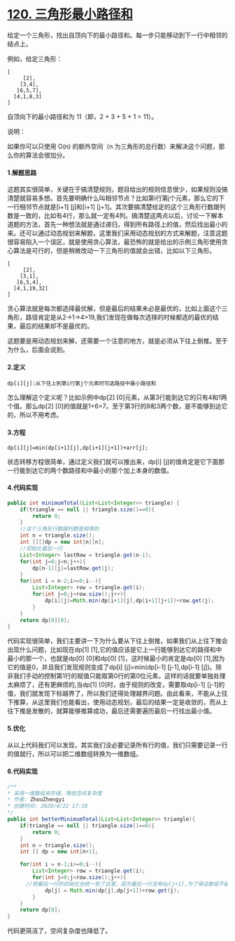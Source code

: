 # [120. 三角形最小路径和](https://leetcode-cn.com/problems/triangle/)

给定一个三角形，找出自顶向下的最小路径和。每一步只能移动到下一行中相邻的结点上。

例如，给定三角形：

```
[
     [2],
    [3,4],
   [6,5,7],
  [4,1,8,3]
]
```

自顶向下的最小路径和为 11（即，2 + 3 + 5 + 1 = 11）。

说明：

如果你可以只使用 O(n) 的额外空间（n 为三角形的总行数）来解决这个问题，那么你的算法会很加分。

#### 1.解题思路

​	这题其实很简单，关键在于搞清楚规则，题目给出的规则信息很少，如果规则没搞清楚就容易多想。首先要明确什么叫相邻节点？比如第i行第j个元素，那么它的下一行相邻节点就是[i+1] [j]和[i+1] [j+1]。其次要搞清楚给定的这个三角形行数跟列数是一致的，比如有4行，那么就一定有4列。搞清楚这两点以后，讨论一下解本道题的方法，首先一种想法就是通过递归，得到所有路径上的值，然后找出最小的来。还可以通过动态规划来解题，这里我们采用动态规划的方式来解题，注意这题很容易陷入一个误区，就是使用贪心算法，最恐怖的就是给出的示例三角形使用贪心算法是可行的，但是稍微改动一下三角形的值就会出错，比如以下三角形。

```
[
     [2],
    [3,1],
   [6,5,4],
  [4,1,19,32]
]
```

贪心算法就是每次都选择最优解，但是最后的结果未必是最优的，比如上面这个三角形，路径肯定是从2->1->4>19,我们发现在做每次选择的时候都选的最优的结果，最后的结果却不是最优的。

​	这题要是用动态规划来解，还需要一个注意的地方，就是必须从下往上倒推。至于为什么，后面会说到。

#### 2.定义

```
dp[i][j]:从下往上到第i行第j个元素时可选路径中最小路径和
```

怎么理解这个定义呢？比如示例中dp[2] [0]元素，从第3行能到达它的只有4和1两个值。那么dp[2] [0]的值就是1+6=7。至于第3行的8和3两个数，是不能够到达它的，所以不用考虑。

#### 3.方程

```
dp[i][j]=min(dp[i+1][j],dp[i+1][j+1])+arr[j];
```

状态转移方程很简单，通过定义我们就可以推出来，dp[i] [j]的值肯定是它下面那一行能到达它的两个数路径和中最小的那个加上本身的数值。

#### 4.代码实现

```java
public int minimumTotal(List<List<Integer>> triangle) {
    if(triangle == null || triangle.size()==0){
        return 0;
    }
    //这个三角形行数跟列数是相等的
    int n = triangle.size();
    int [][]dp = new int[n][n];
    //初始化最后一行
    List<Integer> lastRow = triangle.get(n-1);
    for(int j=0;j<n;j++){
        dp[n-1][j]=lastRow.get(j);
    }
    for(int i = n-2;i>=0;i--){
        List<Integer> row = triangle.get(i);
        for(int j=0;j<row.size();j++){
            dp[i][j]=Math.min(dp[i+1][j],dp[i+1][j+1])+row.get(j);
        }
    }
    return dp[0][0];
}
```

代码实现很简单，我们主要讲一下为什么要从下往上倒推，如果我们从上往下推会出现什么问题，比如现在dp[1] [1],它的值应该是它上一行能够到达它的路径和中最小的那一个，也就是dp[0] [0]和dp[0] [1]，这时候最小的肯定是dp[0] [1],因为它的值是0，并且我们发现规则变成了dp[i] [j]=min(dp[i-1] [j-1],dp[i-1] [j])。除非我们手动的控制第1行的赋值只能取第0行的第0位元素，这样的话就要单独处理太麻烦了，还有更麻烦的,当dp[1] [0]时，由于规则的改变，需要取dp[i-1] [j-1]的值，我们就发现下标越界了，所以我们还得处理越界问题。由此看来，不能从上往下推算，从这里我们也能看出，使用动态规划，最后的结果一定是收敛的，而从上往下推是发散的，就算能够推算成功，最后还需要遍历最后一行找出最小值。

#### 5.优化

从以上代码我们可以发现，其实我们没必要记录所有行的值，我们只需要记录一行的值就行，所以可以把二维数组转换为一维数组。

#### 6.代码实现

```java
/**
* 采用一维数组来存储，降低空间复杂度
* 作者: ZhouZhengyi
* 创建时间: 2020/4/22 17:28
*/
public int betterMinimumTotal(List<List<Integer>> triangle){
    if(triangle == null || triangle.size()==0){
        return 0;
    }
    int n = triangle.size();
    int [] dp = new int[n+1];

    for(int i = n-1;i>=0;i--){
        List<Integer> row = triangle.get(i);
        for(int j=0;j<row.size();j++){
      //把最后一行的初始化也统一到了这里，因为最后一行没有dp[j+1],为了保证数组不越界，只能在申请大小时加一
            dp[j] = Math.min(dp[j],dp[j+1])+row.get(j);
        }
    }
    return dp[0];
}
```

代码更简洁了，空间复杂度也降低了。